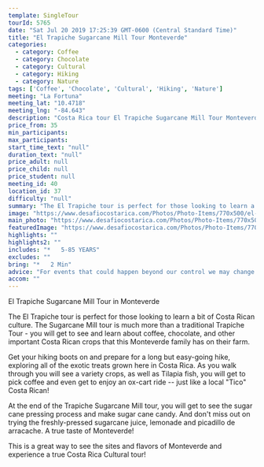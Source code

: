 ```yaml
---
template: SingleTour
tourId: 5765
date: "Sat Jul 20 2019 17:25:39 GMT-0600 (Central Standard Time)"
title: "El Trapiche Sugarcane Mill Tour Monteverde"
categories: 
  - category: Coffee
  - category: Chocolate
  - category: Cultural
  - category: Hiking
  - category: Nature
tags: ['Coffee', 'Chocolate', 'Cultural', 'Hiking', 'Nature']
meeting: "La Fortuna"
meeting_lat: "10.4718"
meeting_lng: "-84.643"
description: "Costa Rica tour El Trapiche Sugarcane Mill Tour Monteverde, id 5765"
price_from: 35
min_participants: 
max_participants: 
start_time_text: "null"
duration_text: "null"
price_adult: null
price_child: null
price_student: null
meeting_id: 40
location_id: 37
difficulty: "null"
summary: "The El Trapiche tour is perfect for those looking to learn a bit of Costa Rican culture. This tour is much more than a Trapiche sugar cane mill tour - you will get to see and learn about coffee, chocolate, and other important Costa Rican crops that this family has on their farm. A real taste of Monteverde!"
image: "https://www.desafiocostarica.com/Photos/Photo-Items/770x500/el-trapiche-tour-in-monteverde-1422888124.jpg"
main_photo: "https://www.desafiocostarica.com/Photos/Photo-Items/770x500/el-trapiche-tour-in-monteverde-1422888124.jpg"
featuredImage: "https://www.desafiocostarica.com/Photos/Photo-Items/770x500/el-trapiche-tour-in-monteverde-1422888124.jpg"
highlights: ""
highlights2: ""
includes: "*   5-85 YEARS"
excludes: ""
bring: "*   2 Min"
advice: "For events that could happen beyond our control we may change to a more-suitable tour with an equal or similar adventure-appeal or offer other tour options so you don't miss out on a fun day in Costa Rica. We reserve the right to cancel a trip due to unfavorable conditions & will only run a tour according to our policies. Full refund is given if (on rare occasion) no tour is run."
accom: ""
---
```

El Trapiche Sugarcane Mill Tour in Monteverde

The El Trapiche tour is perfect for those looking to learn a bit of Costa Rican culture. The Sugarcane Mill tour is much more than a traditional Trapiche Tour - you will get to see and learn about coffee, chocolate, and other important Costa Rican crops that this Monteverde family has on their farm.

Get your hiking boots on and prepare for a long but easy-going hike, exploring all of the exotic treats grown here in Costa Rica. As you walk through you will see a variety crops, as well as Tilapia fish, you will get to pick coffee and even get to enjoy an ox-cart ride -- just like a local "Tico" Costa Rican!

At the end of the Trapiche Sugarcane Mill tour, you will get to see the sugar cane pressing process and make sugar cane candy. And don't miss out on trying the freshly-pressed sugarcane juice, lemonade and picadillo de arracache. A true taste of Monteverde!

This is a great way to see the sites and flavors of Monteverde and experience a true Costa Rica Cultural tour!